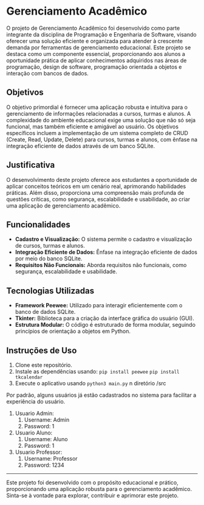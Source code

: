 # Gerenciamento Acadêmico

O projeto de Gerenciamento Acadêmico foi desenvolvido como parte integrante da disciplina de Programação e Engenharia de Software, visando oferecer uma solução eficiente e organizada para atender à crescente demanda por ferramentas de gerenciamento educacional. Este projeto se destaca como um componente essencial, proporcionando aos alunos a oportunidade prática de aplicar conhecimentos adquiridos nas áreas de programação, design de software, programação orientada a objetos e interação com bancos de dados.

## Objetivos

O objetivo primordial é fornecer uma aplicação robusta e intuitiva para o gerenciamento de informações relacionadas a cursos, turmas e alunos. A complexidade do ambiente educacional exige uma solução que não só seja funcional, mas também eficiente e amigável ao usuário. Os objetivos específicos incluem a implementação de um sistema completo de CRUD (Create, Read, Update, Delete) para cursos, turmas e alunos, com ênfase na integração eficiente de dados através de um banco SQLite.

## Justificativa

O desenvolvimento deste projeto oferece aos estudantes a oportunidade de aplicar conceitos teóricos em um cenário real, aprimorando habilidades práticas. Além disso, proporciona uma compreensão mais profunda de questões críticas, como segurança, escalabilidade e usabilidade, ao criar uma aplicação de gerenciamento acadêmico.

## Funcionalidades

- **Cadastro e Visualização:** O sistema permite o cadastro e visualização de cursos, turmas e alunos.
- **Integração Eficiente de Dados:** Ênfase na integração eficiente de dados por meio do banco SQLite.
- **Requisitos Não Funcionais:** Aborda requisitos não funcionais, como segurança, escalabilidade e usabilidade.

## Tecnologias Utilizadas

- **Framework Peewee:** Utilizado para interagir eficientemente com o banco de dados SQLite.
- **Tkinter:** Biblioteca para a criação da interface gráfica do usuário (GUI).
- **Estrutura Modular:** O código é estruturado de forma modular, seguindo princípios de orientação a objetos em Python.

## Instruções de Uso

1. Clone este repositório.
2. Instale as dependências usando:
`pip install peewee`
`pip install tkcalendar`
3. Execute o aplicativo usando `python3 main.py` n diretório /src

Por padrão, alguns usuários já estão cadastrados no sistema para facilitar a experiência do usuário.

1. Usuario Admin: 
   1. Username: Admin 
   2. Password: 1
2. Usuario Aluno:
   1. Username: Aluno
   2. Password: 1
2. Usuario Professor:
   1. Username: Professor
   2. Password: 1234
---

Este projeto foi desenvolvido com o propósito educacional e prático, proporcionando uma aplicação robusta para o gerenciamento acadêmico. Sinta-se à vontade para explorar, contribuir e aprimorar este projeto.